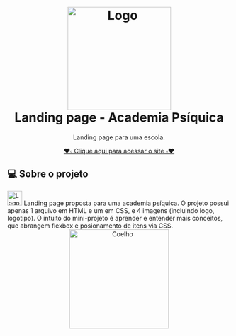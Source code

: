 <!-- Logo or Banner -->
<!-- Seu projeto pode ter Logo, Nome ou Logo e Banner. -->
<h1 align="center" id="project_name">
  <br />
  <!-- Link externo ou local(.github). -->
  <img src="https://github.com/renataalvescun/Landing-page-AcademiaPsi/assets/100436812/b1498246-4589-4046-a1f0-220021b42ba5"  width="233px" alt="Logo">
  <br />
  Landing page - Academia Psíquica
  <br />
</h1>

<!-- Description -->
<!-- Pequena descrição do projeto. -->
<p align="center"> Landing page para uma escola.  </p>
<p align="center">  
 <a href="https://renataalvescun.github.io/Landing-page-AcademiaPsi/"> ❤️▫️ Clique aqui para acessar o site ▫️❤️ </a> 
</p>


<!-- Description 2 -->
<!-- Descreva seu projeto. -->
<h2 id="about">
💻 Sobre o projeto
</h2>
  <img src="https://github.com/renataalvescun/Landing-page-AcademiaPsi/assets/100436812/047f2f30-7a0a-4226-a523-7a7ca547d855"  width="33px" alt="Logo">
Landing page proposta para uma academia psíquica. O projeto possui apenas 1 arquivo em HTML e um em CSS, e 4 imagens (incluindo logo, logotipo). O intuito do mini-projeto é aprender e entender mais conceitos, que abrangem flexbox e posionamento de itens via CSS.
<br>
<div align="center">
  <img src="https://github.com/renataalvescun/Landing-page-AcademiaPsi/assets/100436812/938247fe-f009-40ba-9f4a-4699856f6c70" width="224px" alt="Coelho">
</div>





